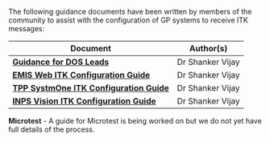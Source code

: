 The following guidance documents have been written by members of the community to assist with the configuration of GP systems to receive ITK messages:

| Document | Author(s) |
| ------------ | ------------- |
| **[Guidance for DOS Leads](../downloads/DOSLeadGuideSettingUpNHS111MessagingtoPractices25092015.pdf)** | Dr Shanker Vijay  |
| **[EMIS Web ITK Configuration Guide](../downloads/NHS111MessagingtoEMISWebPractices25092015.docx)** | Dr Shanker Vijay  |
| **[TPP SystmOne ITK Configuration Guide](../downloads/NHS111MessagingtoSystmOnePractices25092015.docx)** | Dr Shanker Vijay  |
| **[INPS Vision ITK Configuration Guide](../downloads/NHS111MessagingtoINPSVisionPractices25092015.docx)** | Dr Shanker Vijay |

**Microtest** - A guide for Microtest is being worked on but we do not yet have full details of the process.
